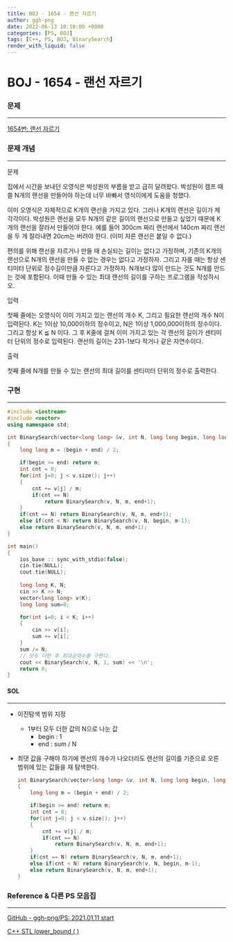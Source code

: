 ```yaml
---
title: BOJ - 1654 - 랜선 자르기
author: ggh-png
date: 2022-06-13 10:10:00 +0800
categories: [PS, BOJ]
tags: [C++, PS, BOJ, BinarySearch]
render_with_liquid: false
---
```

# BOJ - 1654 - 랜선 자르기

### 문제

---

[1654번: 랜선 자르기](https://www.acmicpc.net/problem/1654)

### 문제 개념

---

문제

집에서 시간을 보내던 오영식은 박성원의 부름을 받고 급히 달려왔다. 박성원이 캠프 때 쓸 N개의 랜선을 만들어야 하는데 너무 바빠서 영식이에게 도움을 청했다.

이미 오영식은 자체적으로 K개의 랜선을 가지고 있다. 그러나 K개의 랜선은 길이가 제각각이다. 박성원은 랜선을 모두 N개의 같은 길이의 랜선으로 만들고 싶었기 때문에 K개의 랜선을 잘라서 만들어야 한다. 예를 들어 300cm 짜리 랜선에서 140cm 짜리 랜선을 두 개 잘라내면 20cm는 버려야 한다. (이미 자른 랜선은 붙일 수 없다.)

편의를 위해 랜선을 자르거나 만들 때 손실되는 길이는 없다고 가정하며, 기존의 K개의 랜선으로 N개의 랜선을 만들 수 없는 경우는 없다고 가정하자. 그리고 자를 때는 항상 센티미터 단위로 정수길이만큼 자른다고 가정하자. N개보다 많이 만드는 것도 N개를 만드는 것에 포함된다. 이때 만들 수 있는 최대 랜선의 길이를 구하는 프로그램을 작성하시오.

입력

첫째 줄에는 오영식이 이미 가지고 있는 랜선의 개수 K, 그리고 필요한 랜선의 개수 N이 입력된다. K는 1이상 10,000이하의 정수이고, N은 1이상 1,000,000이하의 정수이다. 그리고 항상 K ≦ N 이다. 그 후 K줄에 걸쳐 이미 가지고 있는 각 랜선의 길이가 센티미터 단위의 정수로 입력된다. 랜선의 길이는 231-1보다 작거나 같은 자연수이다.

출력

첫째 줄에 N개를 만들 수 있는 랜선의 최대 길이를 센티미터 단위의 정수로 출력한다.

### 구현

---

```cpp
#include <iostream>
#include <vector>
using namespace std;

int BinarySearch(vector<long long> &v, int N, long long begin, long long end)
{
    long long m = (begin + end) / 2;

    if(begin >= end) return m;
    int cnt = 0;
    for(int j=0; j < v.size(); j++)
    {
        cnt += v[j] / m;
        if(cnt == N)
            return BinarySearch(v, N, m, end+1);
    }    
    if(cnt == N) return BinarySearch(v, N, m, end+1);
    else if(cnt < N) return BinarySearch(v, N, begin, m-1);
    else return BinarySearch(v, N, m, end+1);
}

int main()
{
    ios_base :: sync_with_stdio(false); 
    cin.tie(NULL); 
    cout.tie(NULL);
  
    long long K, N;
    cin >> K >> N;
    vector<long long> v(K);
    long long sum=0;

    for(int i=0; i < K; i++)
    {
        cin >> v[i];
        sum += v[i];
    }
    sum /= N;
    // 모두 더한 후 최대공약수를 구한다. 
    cout << BinarySearch(v, N, 1, sum) << '\n';
    return 0;
}
```

#### SOL

---

- 이진탐색 범위 지정
    - 1부터 모두 더한 값의 N으로 나눈 값
        - begin : 1
        - end : sum / N
- 최댓 값을 구해야 하기에 랜선의 개수가 나오더라도 랜선의 길이를 기준으로 오른 범위에 있는 값들을 재 탐색한다.
    
    ```cpp
    int BinarySearch(vector<long long> &v, int N, long long begin, long long end)
    {
        long long m = (begin + end) / 2;
    
        if(begin >= end) return m;
        int cnt = 0;
        for(int j=0; j < v.size(); j++)
        {
            cnt += v[j] / m;
            if(cnt == N)
                return BinarySearch(v, N, m, end+1);
        }    
        if(cnt == N) return BinarySearch(v, N, m, end+1);
        else if(cnt < N) return BinarySearch(v, N, begin, m-1);
        else return BinarySearch(v, N, m, end+1);
    }
    ```
    

### Reference & 다른 PS 모음집

---

[GitHub - ggh-png/PS: 2021.01.11 start](https://github.com/ggh-png/PS)

[C++ STL lower_bound ( )](https://ggh-png.github.io/posts/cpp-stl-lowerBound/)
